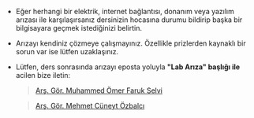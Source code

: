 - Eğer herhangi bir elektrik, internet bağlantısı, donanım veya yazılım arızası ile karşılaşırsanız dersinizin hocasına durumu bildirip başka bir bilgisayara geçmek istediğinizi belirtin.

- Arızayı kendiniz çözmeye çalışmayınız. Özellikle prizlerden kaynaklı bir sorun var ise lütfen uzaklaşınız.

- Lütfen, ders sonrasında arızayı eposta yoluyla **"Lab Arıza" başlığı ile** acilen bize iletin:
  > [Arş. Gör. Muhammed Ömer Faruk Selvi](https://sayfam.btu.edu.tr/site/muhammed.selvi/index.html)

  > [Arş. Gör. Mehmet Cüneyt Özbalcı](https://sayfam.btu.edu.tr/site/mehmet.ozbalci/index.html)
  
